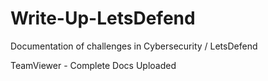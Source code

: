 # Write-Up-LetsDefend
Documentation of challenges in Cybersecurity / LetsDefend

TeamViewer - Complete Docs Uploaded
